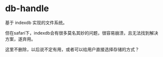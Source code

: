 # db-handle

基于 indexdb 实现的文件系统。

但在safari下，indexdb会有很多莫名其妙的问题，很容易崩溃，且无法找到解决方案，遂弃用。

这里不删除，以后说不定有用，或者可以给用户直接选择存储的方式？